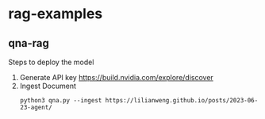 # rag-examples

## qna-rag

Steps to deploy the model
1. Generate API key https://build.nvidia.com/explore/discover
2. Ingest Document
    ```
    python3 qna.py --ingest https://lilianweng.github.io/posts/2023-06-23-agent/
    ```